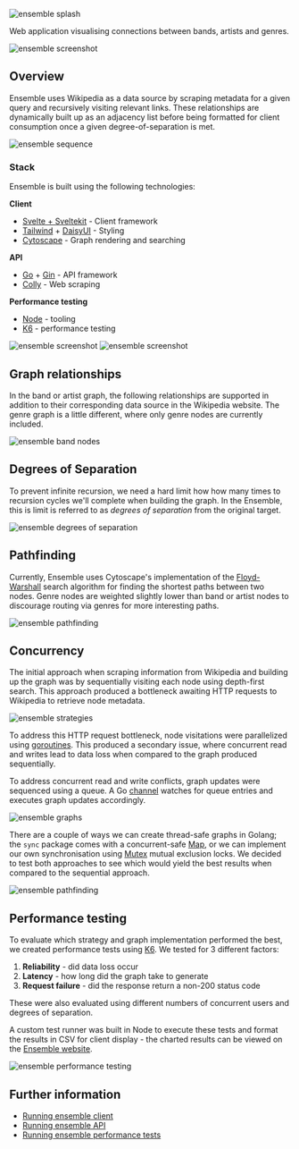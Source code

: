 ![ensemble splash](./docs/ensemble_splash.png)

Web application visualising connections between bands, artists and genres.

![ensemble screenshot](./docs/ensemble_screenshot_rollingstones.jpg)

## Overview

Ensemble uses Wikipedia as a data source by scraping metadata for a given query and recursively visiting relevant links. These relationships are dynamically built up as an adjacency list before being formatted for client consumption once a given degree-of-separation is met.

![ensemble sequence](./docs/ensemble_sequence.png)

### Stack

Ensemble is built using the following technologies:

**Client**

- [Svelte + Sveltekit](https://svelte.dev/) - Client framework
- [Tailwind](https://tailwindcss.com/) + [DaisyUI](https://daisyui.com/) - Styling
- [Cytoscape](https://js.cytoscape.org/) - Graph rendering and searching

**API**

- [Go](https://go.dev/) + [Gin](https://gin-gonic.com/) - API framework
- [Colly](https://go-colly.org/) - Web scraping

**Performance testing**

- [Node](https://nodejs.org/en) - tooling
- [K6](https://k6.io/) - performance testing

![ensemble screenshot](./docs/ensemble_screenshot_blackflag.jpg)
![ensemble screenshot](./docs/ensemble_screenshot_royorbison.jpg)

## Graph relationships

In the band or artist graph, the following relationships are supported in addition to their corresponding data source in the Wikipedia website. The genre graph is a little different, where only genre nodes are currently included.

![ensemble band nodes](./docs/ensemble_band_nodes.png)

## Degrees of Separation

To prevent infinite recursion, we need a hard limit how how many times to recursion cycles we'll complete when building the graph. In the Ensemble, this is limit is referred to as _degrees of separation_ from the original target.

![ensemble degrees of separation](./docs/ensemble_dos.png)

## Pathfinding

Currently, Ensemble uses Cytoscape's implementation of the [Floyd-Warshall](https://js.cytoscape.org/#eles.floydWarshall) search algorithm for finding the shortest paths between two nodes. Genre nodes are weighted slightly lower than band or artist nodes to discourage routing via genres for more interesting paths.

![ensemble pathfinding](./docs/ensemble_screenshot_wutang.jpg)

## Concurrency

The initial approach when scraping information from Wikipedia and building up the graph was by sequentially visiting each node using depth-first search.
This approach produced a bottleneck awaiting HTTP requests to Wikipedia to retrieve node metadata.

![ensemble strategies](./docs/ensemble_strategies.png)

To address this HTTP request bottleneck, node visitations were parallelized using [goroutines](https://go.dev/tour/concurrency/1). This produced a secondary issue, where concurrent read and writes lead to data loss when compared to the graph produced sequentially.

To address concurrent read and write conflicts, graph updates were sequenced using a queue. A Go [channel](https://go.dev/tour/concurrency/2) watches for queue entries and executes graph updates accordingly.

![ensemble graphs](./docs/ensemble_graph_models.png)

There are a couple of ways we can create thread-safe graphs in Golang; the `sync` package comes with a concurrent-safe [Map](https://pkg.go.dev/sync#Map), or we can implement our own synchronisation using [Mutex](https://pkg.go.dev/sync#Mutex) mutual exclusion locks. We decided to test both approaches to see which would yield the best results when compared to the sequential approach.

![ensemble pathfinding](./docs/ensemble_screenshot_sleep.jpg)

## Performance testing

To evaluate which strategy and graph implementation performed the best, we created performance tests using [K6](https://k6.io/). We tested for 3 different factors:

1. **Reliability** - did data loss occur
2. **Latency** - how long did the graph take to generate
3. **Request failure** - did the response return a non-200 status code

These were also evaluated using different numbers of concurrent users and degrees of separation.

A custom test runner was built in Node to execute these tests and format the results in CSV for client display - the charted results can be viewed on the [Ensemble website](https://ryanachten.github.io/ensemble/stats).

![ensemble performance testing](./docs/ensemble_performance.png)

## Further information

- [Running ensemble client](./client/README.md)
- [Running ensemble API](./api/README.md)
- [Running ensemble performance tests](./performance/README.md)
